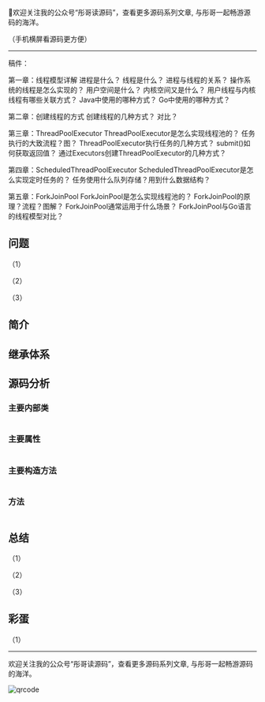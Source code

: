 🖕欢迎关注我的公众号“彤哥读源码”，查看更多源码系列文章, 与彤哥一起畅游源码的海洋。 

（手机横屏看源码更方便）

---

稿件：

第一章：线程模型详解
进程是什么？
线程是什么？
进程与线程的关系？
操作系统的线程是怎么实现的？
用户空间是什么？
内核空间又是什么？
用户线程与内核线程有哪些关联方式？
Java中使用的哪种方式？
Go中使用的哪种方式？

第二章：创建线程的方式
创建线程的几种方式？
对比？

第三章：ThreadPoolExecutor
ThreadPoolExecutor是怎么实现线程池的？
任务执行的大致流程？图？
ThreadPoolExecutor执行任务的几种方式？
submit()如何获取返回值？
通过Executors创建ThreadPoolExecutor的几种方式？

第四章：ScheduledThreadPoolExecutor
ScheduledThreadPoolExecutor是怎么实现定时任务的？
任务使用什么队列存储？用到什么数据结构？

第五章：ForkJoinPool
ForkJoinPool是怎么实现线程池的？
ForkJoinPool的原理？流程？图解？
ForkJoinPool通常运用于什么场景？
ForkJoinPool与Go语言的线程模型对比？

## 问题

（1）

（2）

（3）

## 简介



## 继承体系



## 源码分析

### 主要内部类

```java

```

### 主要属性

```java

```


### 主要构造方法

```java

```

### 方法

```java

```

## 总结

（1）

（2）

（3）

## 彩蛋

（1）

---

欢迎关注我的公众号“彤哥读源码”，查看更多源码系列文章, 与彤哥一起畅游源码的海洋。

![qrcode](https://gitee.com/alan-tang-tt/yuan/raw/master/死磕%20java集合系列/resource/qrcode_ss.jpg)
